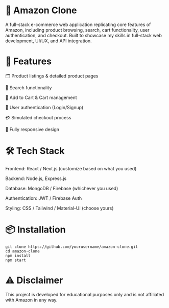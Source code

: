 # 🛒 Amazon Clone
A full-stack e-commerce web application replicating core features of Amazon, including product browsing, search, cart functionality, user authentication, and checkout. Built to showcase my skills in full-stack web development, UI/UX, and API integration.

# 🚀 Features
🗂️ Product listings & detailed product pages

🔎 Search functionality

🛒 Add to Cart & Cart management

👤 User authentication (Login/Signup)

💳 Simulated checkout process

📱 Fully responsive design

# 🛠️ Tech Stack
Frontend: React / Next.js (customize based on what you used)

Backend: Node.js, Express.js

Database: MongoDB / Firebase (whichever you used)

Authentication: JWT / Firebase Auth

Styling: CSS / Tailwind / Material-UI (choose yours)

# 📦 Installation

    git clone https://github.com/yourusername/amazon-clone.git
    cd amazon-clone
    npm install
    npm start
# ⚠️ Disclaimer
This project is developed for educational purposes only and is not affiliated with Amazon in any way.

